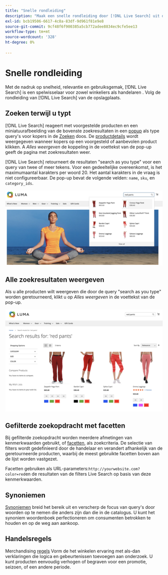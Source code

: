 ```yaml
---
title: "Snelle rondleiding"
description: "Maak een snelle rondleiding door [!DNL Live Search] uit de winkel."
exl-id: bcb19506-6617-4c8a-83df-9d961f81e9e8
source-git-commit: 9cf48f6f900385a5cb772adee8834ec9cfe5ee13
workflow-type: tm+mt
source-wordcount: '328'
ht-degree: 0%

---
```


# Snelle rondleiding

Met de nadruk op snelheid, relevantie en gebruiksgemak, [!DNL Live Search] is een spelwisselaar voor zowel winkeliers als handelaren . Volg de rondleiding van [!DNL Live Search] van de opslagplaats.

## Zoeken terwijl u typt

[!DNL Live Search] reageert met voorgestelde producten en een miniatuurafbeelding van de bovenste zoekresultaten in een [popup](storefront-popover.md) als type query&#39;s voor kopers in de [Zoeken](https://experienceleague.adobe.com/docs/commerce-admin/catalog/catalog/search/search.html#quick-search) doos. De [productdetails](https://experienceleague.adobe.com/docs/commerce-admin/start/storefront/storefront.html#product-page) wordt weergegeven wanneer kopers op een voorgesteld of aanbevolen product klikken. A _Alles weergeven_ de koppeling in de voettekst van de pop-up geeft de pagina met zoekresultaten weer.

[!DNL Live Search] retourneert de resultaten &quot;search as you type&quot; voor een query van twee of meer tekens. Voor een gedeeltelijke overeenkomst, is het maximumaantal karakters per woord 20. Het aantal karakters in de vraag is niet configureerbaar. De pop-up bevat de volgende velden: `name`, `sku`, en `category_ids`.

![Voorbeeld van winkel - zoeken terwijl u typt](assets/storefront-search-as-you-type.png)

## Alle zoekresultaten weergeven

Als u alle producten wilt weergeven die door de query &quot;search as you type&quot; worden geretourneerd, klikt u op _Alles weergeven_ in de voettekst van de pop-up.

![Voorbeeld van een winkel - prijsfactoren](assets/storefront-view-all-search-results.png)

## Gefilterde zoekopdracht met facetten

Bij gefilterde zoekopdracht worden meerdere afmetingen van kenmerkwaarden gebruikt, of [facetten](facets.md), als zoekcriteria. De selectie van filters wordt gedefinieerd door de handelaar en verandert afhankelijk van de geretourneerde producten, waarbij de meest gebruikte facetten boven aan de lijst worden vastgezet.

Facetten gebruiken als URL-parameters:`http://yourwebsite.com?color=red`en de resultaten van de filters Live Search op basis van deze kenmerkwaarden.

## Synoniemen

[Synoniemen](synonyms.md) breid het bereik uit en verscherp de focus van query&#39;s door woorden op te nemen die anders zijn dan die in de catalogus. U kunt het synoniem woordenboek perfectioneren om consumenten betrokken te houden en op de weg aan aankoop.

## Handelsregels

Merchandising [regels](rules.md) Vorm de het winkelen ervaring met als-dan verklaringen die logica en gebeurtenissen toevoegen aan onderzoek. U kunt producten eenvoudig verhogen of begraven voor een promotie, seizoen, of een andere periode.
